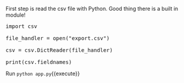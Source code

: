 First step is read the csv file with Python. Good thing there is a built in module!

<pre class="file" data-filename="app.py" data-target="replace">
import csv

file_handler = open("export.csv")

csv = csv.DictReader(file_handler)

print(csv.fieldnames)
</pre>

Run `python app.py`{{execute}}